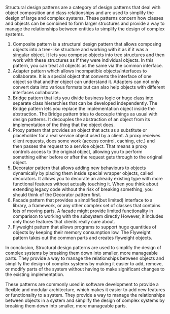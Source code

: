 Structural design patterns are a category of design patterns that deal with object composition and class relationships and are used to simplify the
design of large and complex systems. These patterns concern how classes and objects can be combined to form larger structures and provide a way to
manage the relationships between entities to simplify the design of complex systems.

1. Composite pattern is a structural design pattern that allows composing objects into a tree-like structure and working with it as if it was a singular
   object. It lets you compose objects into tree structures and then work with these structures as if they were individual objects. In this pattern, you
   can treat all objects as the same via the common interface.
2. Adapter pattern which allows incompatible objects/interfaces to collaborate. It is a special object that converts the interface of one object so that
   another object can understand it. Adapters can not only convert data into various formats but can also help objects with different interfaces
   collaborate.
3. Bridge pattern that lets you divide business logic or huge class into separate class hierarchies that can be developed independently. The Bridge
   pattern lets you replace the implementation object inside the abstraction. The Bridge pattern tries to decouple things as usual with design patterns.
   It decouples the abstraction of an object from its implementation of the thing that the object does.
4. Proxy pattern that provides an object that acts as a substitute or placeholder for a real service object used by a client. A proxy receives client
   requests, does some work (access control, caching, etc.) and then passes the request to a service object. That means a proxy controls access to the
   original object, allowing you to perform something either before or after the request gets through to the original object.
5. Decorator pattern that allows adding new behaviours to objects dynamically by placing them inside special wrapper objects, called decorators. It
   allows you to decorate an already existing type with more functional features without actually touching it. When you think about extending legacy
   code without the risk of breaking something, you should think of the Decorator pattern first.
6. Facade pattern that provides a simplified(but limited) interface to a library, a framework, or any other complex set of classes that contains lots of
   moving parts. A facade might provide limited functionality in comparison to working with the subsystem directly However, it includes only those
   features that clients really care about.
7. Flyweight pattern that allows programs to support huge quantities of objects by keeping their memory consumption low. The Flyweight pattern takes out
   the common parts and creates flyweight objects.

In conclusion, Structural design patterns are used to simplify the design of complex systems by breaking them down into smaller, more manageable parts.
They provide a way to manage the relationships between objects and simplify the design of complex systems by making it easier to add, remove, or modify
parts of the system without having to make significant changes to the existing implementation.

These patterns are commonly used in software development to provide a flexible and modular architecture, which makes it easier to add new features or
functionality to a system. They provide a way to manage the relationships between objects in a system and simplify the design of complex systems by
breaking them down into smaller, more manageable parts.
